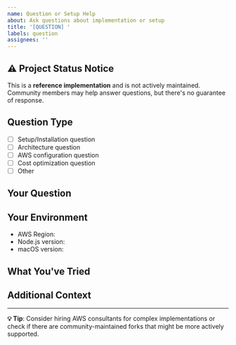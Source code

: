 ```yaml
---
name: Question or Setup Help
about: Ask questions about implementation or setup
title: '[QUESTION] '
labels: question
assignees: ''
---
```


## ⚠️ Project Status Notice
This is a **reference implementation** and is not actively maintained. Community members may help answer questions, but there's no guarantee of response.

## Question Type
- [ ] Setup/Installation question
- [ ] Architecture question  
- [ ] AWS configuration question
- [ ] Cost optimization question
- [ ] Other

## Your Question
<!-- Describe your question clearly -->

## Your Environment
- AWS Region: 
- Node.js version:
- macOS version:

## What You've Tried
<!-- What documentation have you checked? What have you attempted? -->

## Additional Context
<!-- Any other context about your question -->

---
**💡 Tip**: Consider hiring AWS consultants for complex implementations or check if there are community-maintained forks that might be more actively supported.
